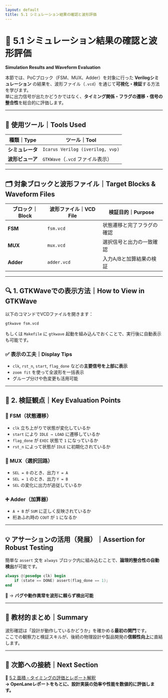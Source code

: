 ```yaml
---
layout: default
title: 5.1 シミュレーション結果の確認と波形評価
---
```


# 🧪 5.1 シミュレーション結果の確認と波形評価  
**Simulation Results and Waveform Evaluation**

本節では、PoCブロック（FSM、MUX、Adder）を対象に行った **Verilogシミュレーション** の結果を、波形ファイル（`.vcd`）を通じて**可視化・検証**する方法を学びます。  
単に出力信号が出たかどうかではなく、**タイミング関係・フラグの遷移・信号の整合性**を総合的に評価します。

---

## 🧰 使用ツール｜Tools Used

| 種類｜Type | ツール｜Tool |
|--------|--------------------------|
| **シミュレータ** | `Icarus Verilog (iverilog, vvp)` |
| **波形ビューア** | `GTKWave`（`.vcd` ファイル表示） |

---

## 🗂️ 対象ブロックと波形ファイル｜Target Blocks & Waveform Files

| ブロック｜Block | 波形ファイル｜VCD File | 検証目的｜Purpose |
|-------------|------------------|--------------------------|
| **FSM**     | `fsm.vcd`        | 状態遷移と完了フラグの確認 |
| **MUX**     | `mux.vcd`        | 選択信号と出力の一致確認 |
| **Adder**   | `adder.vcd`      | 入力A/Bと加算結果の検証 |

---

## 🔍 1. GTKWaveでの表示方法｜How to View in GTKWave

以下のコマンドでVCDファイルを開きます：

```sh
gtkwave fsm.vcd
```

もしくは `Makefile` に `gtkwave` 起動を組み込んでおくことで、実行後に自動表示も可能です。

### ✅ 表示の工夫｜Display Tips

- `clk`, `rst_n`, `start`, `flag_done` などの**主要信号を上部に表示**
- `zoom fit` を使って全波形を一括表示
- グループ分けや色変更も活用可能

---

## 🔎 2. 検証観点｜Key Evaluation Points

### 🎯 FSM（状態遷移）

- `clk` 立ち上がりで状態が変化しているか
- `start` により `IDLE → LOAD` に遷移しているか
- `flag_done` が `EXEC` 状態で `1` になっているか
- `rst_n` によって状態が `IDLE` に初期化されているか

### 🔀 MUX（選択回路）

- `SEL = 0` のとき、出力 `Y = A`
- `SEL = 1` のとき、出力 `Y = B`
- `SEL` の変化に出力が追従しているか

### ➕ Adder（加算器）

- `A + B` が `SUM` に正しく反映されているか
- 桁あふれ時の `COUT` が `1` になるか

---

## 💡 アサーションの活用（発展）｜Assertion for Robust Testing

簡単な `assert` 文を `always` ブロック内に組み込むことで、**論理的整合性の自動検出**が可能です。

```verilog
always @(posedge clk) begin
    if (state == DONE) assert(flag_done == 1);
end
```

🔧 → **バグや動作異常を波形に頼らず検出可能**

---

## 📘 教材的まとめ｜Summary

波形確認は「設計が動作しているかどうか」を確かめる**最初の関門**です。  
ここでの観察力と検証スキルが、後続の物理設計や製品開発の**信頼性向上**に直結します。

---

## 🔗 次節への接続｜Next Section

📁 [5.2 面積・タイミングの評価とレポート解釈](5.2_area_and_timing_report.md)  
**→ OpenLaneレポートをもとに、設計実装の効率や性能を数値的に評価します。**
